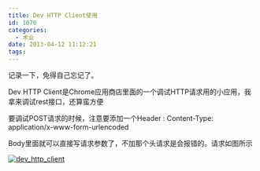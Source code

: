 ```yaml
---
title: Dev HTTP Client使用
id: 1070
categories:
  - 术业
date: 2013-04-12 11:12:21
tags:
---
```


记录一下，免得自己忘记了。

Dev HTTP Client是Chrome应用商店里面的一个调试HTTP请求用的小应用，我拿来调试rest接口，还算蛮方便

要调试POST请求的时候，注意要添加一个Header : Content-Type: application/x-www-form-urlencoded

Body里面就可以直接写请求参数了，不加那个头请求是会报错的。请求如图所示

[![dev_http_client](http://obkq57mo1.bkt.clouddn.com/static/images/2013/04/dev_http_client.png)](http://obkq57mo1.bkt.clouddn.com/static/images/2013/04/dev_http_client.png)